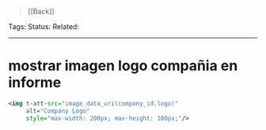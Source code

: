 > [[Back]]

Tags: 
Status: 
Related: 

___

# mostrar imagen logo compañia en informe

```xml
<img t-att-src="image_data_uri(company_id.logo)"  
     alt="Company Logo"  
     style="max-width: 200px; max-height: 100px;"/>
```